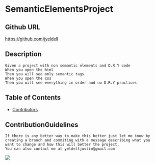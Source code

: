# SemanticElementsProject

## Github URL 

https://github.com/jyeldell

## Description
```
Given a project with non semantic elements and D.R.Y code
When you open the html
Then you will see only semantic tags
When you open the css 
Then you will see everything in order and no D.R.Y practices
```
## Table of Contents 


* [Contributors](#ContributionGuidelines)

## ContributionGuidelines
```
If there is any better way to make this better just let me know by creating a branch and commiting with a message describing what you want to change and how this will better the project.
You can also contact me at yeldelljustin@gmail.com!
```
<img src="./assets/images/Screenshot (6).png">